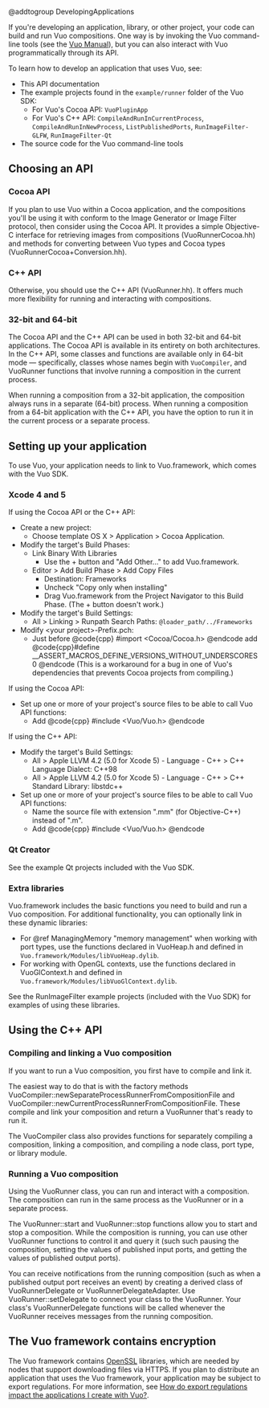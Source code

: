 @addtogroup DevelopingApplications

If you're developing an application, library, or other project, your code can build and run Vuo compositions. One way is by invoking the Vuo command-line tools (see the [Vuo Manual](http://vuo.org/manual.pdf)), but you can also interact with Vuo programmatically through its API. 

To learn how to develop an application that uses Vuo, see: 

   - This API documentation
   - The example projects found in the `example/runner` folder of the Vuo SDK:
      - For Vuo's Cocoa API: `VuoPluginApp`
      - For Vuo's C++ API: `CompileAndRunInCurrentProcess`, `CompileAndRunInNewProcess`, `ListPublishedPorts`, `RunImageFilter-GLFW`, `RunImageFilter-Qt`
   - The source code for the Vuo command-line tools


## Choosing an API

### Cocoa API

If you plan to use Vuo within a Cocoa application, and the compositions you'll be using it with conform to the Image Generator or Image Filter protocol, then consider using the Cocoa API. It provides a simple Objective-C interface for retrieving images from compositions (VuoRunnerCocoa.hh) and methods for converting between Vuo types and Cocoa types (VuoRunnerCocoa+Conversion.hh).

### C++ API

Otherwise, you should use the C++ API (VuoRunner.hh). It offers much more flexibility for running and interacting with compositions.

### 32-bit and 64-bit

The Cocoa API and the C++ API can be used in both 32-bit and 64-bit applications. The Cocoa API is available in its entirety on both architectures. In the C++ API, some classes and functions are available only in 64-bit mode — specifically, classes whose names begin with `VuoCompiler`, and VuoRunner functions that involve running a composition in the current process.

When running a composition from a 32-bit application, the composition always runs in a separate (64-bit) process. When running a composition from a 64-bit application with the C++ API, you have the option to run it in the current process or a separate process.


## Setting up your application

To use Vuo, your application needs to link to Vuo.framework, which comes with the Vuo SDK. 


### Xcode 4 and 5

If using the Cocoa API or the C++ API:

  - Create a new project:
    - Choose template OS X > Application > Cocoa Application. 
  - Modify the target's Build Phases: 
    - Link Binary With Libraries
      - Use the + button and "Add Other..." to add Vuo.framework. 
    - Editor > Add Build Phase > Add Copy Files
      - Destination: Frameworks
      - Uncheck "Copy only when installing"
      - Drag Vuo.framework from the Project Navigator to this Build Phase. (The + button doesn't work.) 
  - Modify the target's Build Settings: 
    - All > Linking > Runpath Search Paths: `@loader_path/../Frameworks`
  - Modify &lt;your project&gt;-Prefix.pch: 
    - Just before @code{cpp} #import <Cocoa/Cocoa.h> @endcode add @code{cpp}#define __ASSERT_MACROS_DEFINE_VERSIONS_WITHOUT_UNDERSCORES 0 @endcode (This is a workaround for a bug in one of Vuo's dependencies that prevents Cocoa projects from compiling.)

If using the Cocoa API:

  - Set up one or more of your project's source files to be able to call Vuo API functions: 
    - Add @code{cpp} #include <Vuo/Vuo.h> @endcode

If using the C++ API:

  - Modify the target's Build Settings: 
    - All > Apple LLVM 4.2 (5.0 for Xcode 5) - Language - C++ > C++ Language Dialect: C++98
    - All > Apple LLVM 4.2 (5.0 for Xcode 5) - Language - C++ > C++ Standard Library: libstdc++
  - Set up one or more of your project's source files to be able to call Vuo API functions: 
    - Name the source file with extension ".mm" (for Objective-C++) instead of ".m". 
    - Add @code{cpp} #include <Vuo/Vuo.h> @endcode


### Qt Creator

See the example Qt projects included with the Vuo SDK. 


### Extra libraries

Vuo.framework includes the basic functions you need to build and run a Vuo composition. For additional functionality, you can optionally link in these dynamic libraries: 

   - For @ref ManagingMemory "memory management" when working with port types, use the functions declared in VuoHeap.h and defined in `Vuo.framework/Modules/libVuoHeap.dylib`. 
   - For working with OpenGL contexts, use the functions declared in VuoGlContext.h and defined in `Vuo.framework/Modules/libVuoGlContext.dylib`. 

See the RunImageFilter example projects (included with the Vuo SDK) for examples of using these libraries. 


## Using the C++ API

### Compiling and linking a Vuo composition

If you want to run a Vuo composition, you first have to compile and link it. 

The easiest way to do that is with the factory methods VuoCompiler::newSeparateProcessRunnerFromCompositionFile and VuoCompiler::newCurrentProcessRunnerFromCompositionFile. These compile and link your composition and return a VuoRunner that's ready to run it. 

The VuoCompiler class also provides functions for separately compiling a composition, linking a composition, and compiling a node class, port type, or library module. 

### Running a Vuo composition

Using the VuoRunner class, you can run and interact with a composition. The composition can run in the same process as the VuoRunner or in a separate process. 

The VuoRunner::start and VuoRunner::stop functions allow you to start and stop a composition. While the composition is running, you can use other VuoRunner functions to control it and query it (such such pausing the composition, setting the values of published input ports, and getting the values of published output ports). 

You can receive notifications from the running composition (such as when a published output port receives an event) by creating a derived class of VuoRunnerDelegate or VuoRunnerDelegateAdapter. Use VuoRunner::setDelegate to connect your class to the VuoRunner. Your class's VuoRunnerDelegate functions will be called whenever the VuoRunner receives messages from the running composition. 


## The Vuo framework contains encryption

The Vuo framework contains [OpenSSL](https://www.openssl.org/) libraries, which are needed by nodes that support downloading files via HTTPS. If you plan to distribute an application that uses the Vuo framework, your application may be subject to export regulations. For more information, see [How do export regulations impact the applications I create with Vuo?](https://vuo.org/node/511).
